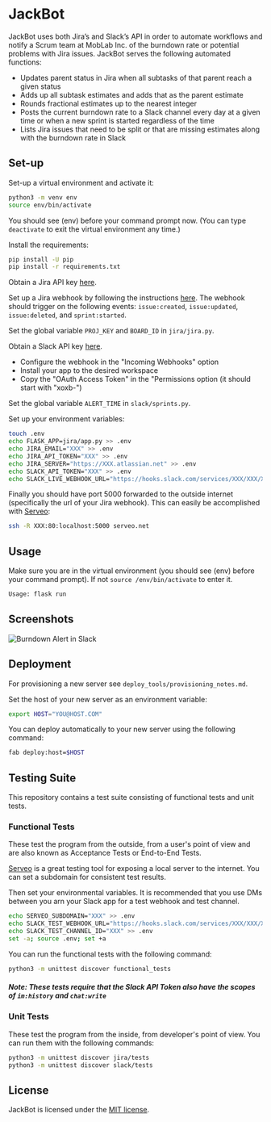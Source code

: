 # JackBot

JackBot uses both Jira’s and Slack’s API in order to automate workflows and notify a Scrum team at MobLab Inc. of the burndown rate or potential problems with Jira issues. JackBot serves the following automated functions:

- Updates parent status in Jira when all subtasks of that parent reach a given status
- Adds up all subtask estimates and adds that as the parent estimate
- Rounds fractional estimates up to the nearest integer
- Posts the current burndown rate to a Slack channel every day at a given time or when a new sprint is started regardless of the time
- Lists Jira issues that need to be split or that are missing estimates along with the burndown rate in Slack

## Set-up

Set-up a virtual environment and activate it:

```bash
python3 -m venv env
source env/bin/activate
```

You should see (env) before your command prompt now. (You can type `deactivate` to exit the virtual environment any time.)

Install the requirements:

```bash
pip install -U pip
pip install -r requirements.txt
```

Obtain a Jira API key [here](https://id.atlassian.com/manage-profile/security/api-tokens).

Set up a Jira webhook by following the instructions [here](https://confluence.atlassian.com/adminjiracloud/managing-webhooks-776636231.html). The webhook should trigger on the following events: `issue:created`, `issue:updated`, `issue:deleted`, and `sprint:started`.

Set the global variable `PROJ_KEY` and `BOARD_ID` in `jira/jira.py`.

Obtain a Slack API key [here](https://api.slack.com/apps).

- Configure the webhook in the "Incoming Webhooks" option
- Install your app to the desired workspace
- Copy the "OAuth Access Token" in the "Permissions option (it should start with "xoxb-")

Set the global variable `ALERT_TIME` in `slack/sprints.py`.

Set up your environment variables:

```bash
touch .env
echo FLASK_APP=jira/app.py >> .env
echo JIRA_EMAIL="XXX" >> .env
echo JIRA_API_TOKEN="XXX" >> .env
echo JIRA_SERVER="https://XXX.atlassian.net" >> .env
echo SLACK_API_TOKEN="XXX" >> .env
echo SLACK_LIVE_WEBHOOK_URL="https://hooks.slack.com/services/XXX/XXX/XXX" >> .env
```

Finally you should have port 5000 forwarded to the outside internet (specifically the url of your Jira webhook). This can easily be accomplished with [Serveo](http://serveo.net/):

```bash
ssh -R XXX:80:localhost:5000 serveo.net
```

## Usage

Make sure you are in the virtual environment (you should see (env) before your command prompt). If not `source /env/bin/activate` to enter it.

```bash
Usage: flask run
```

## Screenshots

![Burndown Alert in Slack](https://i.imgur.com/1avbXSl.png)

## Deployment

For provisioning a new server see `deploy_tools/provisioning_notes.md`.

Set the host of your new server as an environment variable:

```bash
export HOST="YOU@HOST.COM"
```

You can deploy automatically to your new server using the following command:

```bash
fab deploy:host=$HOST
```

## Testing Suite

This repository contains a test suite consisting of functional tests and unit tests.

### Functional Tests

These test the program from the outside, from a user's point of view and are also known as Acceptance Tests or End-to-End Tests.

[Serveo](http://serveo.net/) is a great testing tool for exposing a local server to the internet. You can set a subdomain for consistent test results.

Then set your environmental variables. It is recommended that you use DMs between you arn your Slack app for a test webhook and test channel.

```bash
echo SERVEO_SUBDOMAIN="XXX" >> .env
echo SLACK_TEST_WEBHOOK_URL="https://hooks.slack.com/services/XXX/XXX/XXX" >> .env
echo SLACK_TEST_CHANNEL_ID="XXX" >> .env
set -a; source .env; set +a
```

You can run the functional tests with the following command:

```bash
python3 -m unittest discover functional_tests
```

#### _Note: These tests require that the Slack API Token also have the scopes of `im:history` and `chat:write`_

### Unit Tests

These test the program from the inside, from developer's point of view. You can run them with the following commands:

```bash
python3 -m unittest discover jira/tests
python3 -m unittest discover slack/tests
```

## License

JackBot is licensed under the [MIT license](https://github.com/danrneal/jackbot/blob/master/LICENSE).
